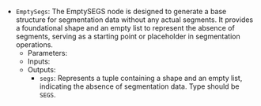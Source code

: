 - `EmptySegs`: The EmptySEGS node is designed to generate a base structure for segmentation data without any actual segments. It provides a foundational shape and an empty list to represent the absence of segments, serving as a starting point or placeholder in segmentation operations.
    - Parameters:
    - Inputs:
    - Outputs:
        - `segs`: Represents a tuple containing a shape and an empty list, indicating the absence of segmentation data. Type should be `SEGS`.
